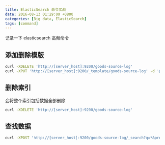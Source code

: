 ```yaml
---
title: ElasticSearch 命令实战
date: 2016-08-13 01:29:00 +0800
categories: [Big data, ElasticSearch]
tags: [command]
---
```


记录一下 elasticsearch 高频命令


## 添加删除模版 

```bash
curl -XDELETE 'http://[server_host]:9200/goods-source-log'
curl -XPUT 'http://[server_host]:9200/_template/goods-source-log' -d '@goods-source-log-v1.json'
```
## 删除索引  
会将整个索引包括数据全部删除
```bash
curl -XDELETE 'http://[server_host]:9200/goods-source-log'
```

## 查找数据
```bash
curl -XPOST 'http://[server_host]:9200/goods-source-log/_search?q=*&pretty'
```